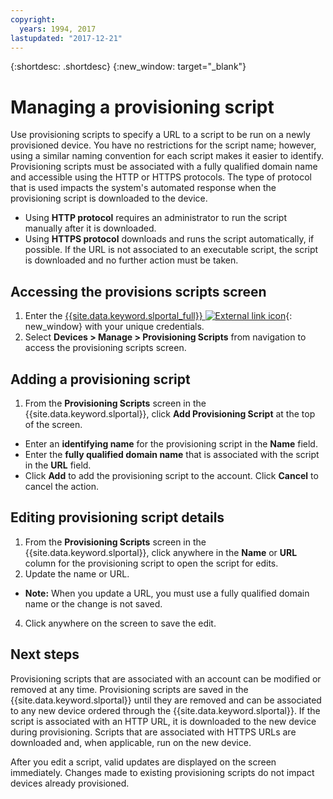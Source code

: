 ```yaml
---
copyright:
  years: 1994, 2017
lastupdated: "2017-12-21"
---
```


{:shortdesc: .shortdesc}
{:new_window: target="_blank"}

# Managing a provisioning script

Use provisioning scripts to specify a URL to a script to be run on a newly provisioned device. You have no restrictions for the script name; however, using a similar naming convention for each script makes it easier to identify. Provisioning scripts must be associated with a fully qualified domain name and accessible using the HTTP or HTTPS protocols. The type of protocol that is used impacts the system's automated response when the provisioning script is downloaded to the device.

* Using **HTTP protocol** requires an administrator to run the script manually after it is downloaded.
* Using **HTTPS protocol** downloads and runs the script automatically, if possible. If the URL is not associated to an executable script, the script is downloaded and no further action must be taken.

## Accessing the provisions scripts screen
1. Enter the [{{site.data.keyword.slportal_full}} ![External link icon](../../icons/launch-glyph.svg "External link icon")](https://control.softlayer.com/){: new_window} with your unique credentials.
2. Select **Devices > Manage > Provisioning Scripts** from navigation to access the provisioning scripts screen.


## Adding a provisioning script

1. From the **Provisioning Scripts** screen in the {{site.data.keyword.slportal}}, click **Add Provisioning Script** at the top of the screen.
* Enter an **identifying name** for the provisioning script in the **Name** field.
* Enter the **fully qualified domain name** that is associated with the script in the **URL** field.
* Click **Add** to add the provisioning script to the account. Click **Cancel** to cancel the action.

## Editing provisioning script details

1. From the **Provisioning Scripts** screen in the {{site.data.keyword.slportal}}, click anywhere in the **Name** or **URL** column for the provisioning script to open the script for edits.
3. Update the name or URL.
  * **Note:** When you update a URL, you must use a fully qualified domain name or the change is not saved.
4. Click anywhere on the screen to save the edit.

## Next steps

Provisioning scripts that are associated with an account can be modified or removed at any time. Provisioning scripts are saved in the {{site.data.keyword.slportal}} until they are removed and can be associated to any new device ordered through the {{site.data.keyword.slportal}}. If the script is associated with an HTTP URL, it is downloaded to the new device during provisioning. Scripts that are associated with HTTPS URLs are downloaded and, when applicable, run on the new device.

After you edit a script, valid updates are displayed on the screen immediately. Changes made to existing provisioning scripts do not impact devices already provisioned.
